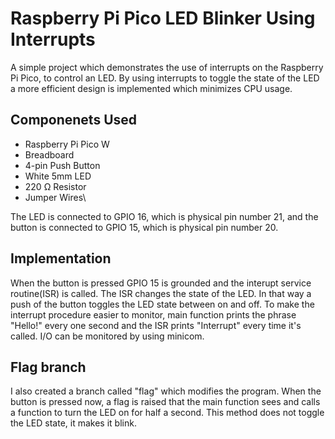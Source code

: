 # Raspberry Pi Pico LED Blinker Using Interrupts
A simple project which demonstrates the use of interrupts on the Raspberry Pi Pico, to control an LED. By using interrupts to toggle the state of the LED a more efficient design is implemented which minimizes CPU usage.
## Componenets Used
* Raspberry Pi Pico W
* Breadboard
* 4-pin Push Button
* White 5mm LED
* 220 Ω Resistor
* Jumper Wires\

The LED is connected to GPIO 16, which is physical pin number 21, and the button is connected to GPIO 15, which is physical pin number 20.
## Implementation
When the button is pressed GPIO 15 is grounded and the interupt service routine(ISR) is called. The ISR changes the state of the LED. In that way a push of the button toggles the LED state between on and off. To make the interrupt procedure easier to monitor, main function prints the phrase "Hello!" every one second and the ISR prints "Interrupt" every time it's called. I/O can be monitored by using minicom.
## Flag branch
I also created a branch called "flag" which modifies the program. When the button is pressed now, a flag is raised that the main function sees and calls a function to turn the LED on for half a second. This method does not toggle the LED state, it makes it blink.
